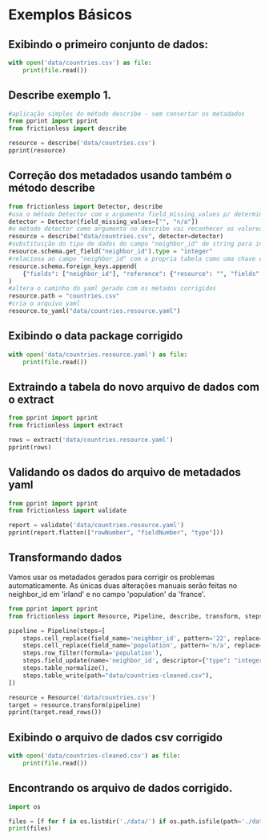# Exemplos Básicos

## Exibindo o primeiro conjunto de dados: 

```python script 
with open('data/countries.csv') as file:
    print(file.read())
```
## Describe exemplo 1.

```python script 
#aplicação simples do método describe - sem consertar os metadados
from pprint import pprint
from frictionless import describe

resource = describe('data/countries.csv')
pprint(resource)
```
## Correção dos metadados usando também o método describe

```python script 
from frictionless import Detector, describe
#usa o método Detector com o argumento field_missing_values p/ determinar valores ausentes
detector = Detector(field_missing_values=["", "n/a"])
#o método detector como argumento no describe vai reconhecer os valores ausentes
resource = describe("data/countries.csv", detector=detector)
#substituição do tipo de dados do campo "neighbor_id" de string para int
resource.schema.get_field("neighbor_id").type = "integer"
#relaciona ao campo "neighbor_id" com a propria tabela como uma chave estrangeira
resource.schema.foreign_keys.append(
    {"fields": ["neighbor_id"], "reference": {"resource": "", "fields": ["id"]}}
)
#altera o caminho do yaml gerado com os metados corrigidos
resource.path = "countries.csv"
#cria o arquivo yaml
resource.to_yaml("data/countries.resource.yaml")
``` 
## Exibindo o data package corrigido
```python script 
with open('data/countries.resource.yaml') as file:
    print(file.read())
```
## Extraindo a tabela do novo arquivo de dados com o extract
```python script
from pprint import pprint
from frictionless import extract

rows = extract('data/countries.resource.yaml')
pprint(rows)
```
## Validando os dados do arquivo de metadados yaml
```python script
from pprint import pprint
from frictionless import validate

report = validate('data/countries.resource.yaml')
pprint(report.flatten(["rowNumber", "fieldNumber", "type"]))
```
## Transformando dados

Vamos usar os metadados gerados para corrigir os problemas automaticamente. As únicas duas alterações manuais serão feitas no neighbor_id em 'irland' e no campo 'population' da 'france'.

```python script
from pprint import pprint
from frictionless import Resource, Pipeline, describe, transform, steps

pipeline = Pipeline(steps=[
    steps.cell_replace(field_name='neighbor_id', pattern='22', replace='2'),
    steps.cell_replace(field_name='population', pattern='n/a', replace='67'),
    steps.row_filter(formula='population'),
    steps.field_update(name='neighbor_id', descriptor={"type": "integer"}),
    steps.table_normalize(),
    steps.table_write(path="data/countries-cleaned.csv"),
])

resource = Resource('data/countries.csv')
target = resource.transform(pipeline)
pprint(target.read_rows()) 
```
## Exibindo o arquivo de dados csv corrigido

```python script
with open('data/countries-cleaned.csv') as file:
    print(file.read())
```
## Encontrando os arquivo de dados corrigido.

```python script
import os

files = [f for f in os.listdir('./data/') if os.path.isfile(path='./data/'+ f) and f.startswith('countries-cleaned')]
print(files)
```